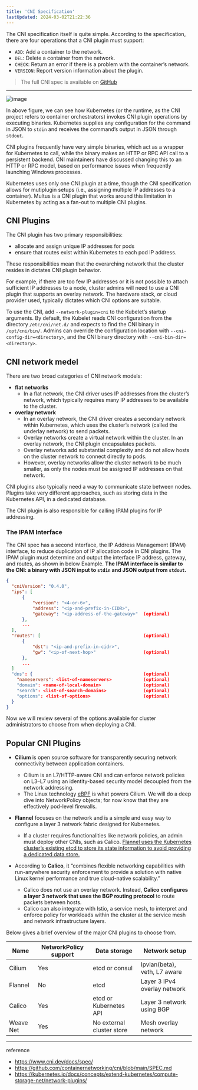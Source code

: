 ```yaml
---
title: 'CNI Specification'
lastUpdated: 2024-03-02T21:22:36
---
```


The CNI specification itself is quite simple. According to the specification, there are four operations that a CNI plugin must support:

- `ADD`: Add a container to the network.
- `DEL`: Delete a container from the network.
- `CHECK`: Return an error if there is a problem with the container’s network.
- `VERSION`: Report version information about the plugin.

> The full CNI spec is available on [GitHub](https://github.com/containernetworking/cni/blob/main/SPEC.md)

---

![image](https://github.com/rlaisqls/TIL/assets/81006587/b65cf102-9c21-4546-9ff4-4c8db1c431f4)

In above figure, we can see how Kubernetes (or the runtime, as the CNI project refers to container orchestrators) invokes CNI plugin operations by executing binaries. Kubernetes supplies any configuration for the command in JSON to `stdin` and receives the command’s output in JSON through `stdout`.

CNI plugins frequently have very simple binaries, which act as a wrapper for Kubernetes to call, while the binary makes an HTTP or RPC API call to a persistent backend. CNI maintainers have discussed changing this to an HTTP or RPC model, based on performance issues when frequently launching Windows processes.

Kubernetes uses only one CNI plugin at a time, though the CNI specification allows for mutiplugin setups (i.e., assigning multiple IP addresses to a container). Multus is a CNI plugin that works around this limitation in Kubernetes by acting as a fan-out to multiple CNI plugins.

## CNI Plugins

The CNI plugin has two primary responsibilities:

- allocate and assign unique IP addresses for pods
- ensure that routes exist within Kubernetes to each pod IP address.

These responsibilities mean that the overarching network that the cluster resides in dictates CNI plugin behavior.

For example, if there are too few IP addresses or it is not possible to attach sufficient IP addresses to a node, cluster admins will need to use a CNI plugin that supports an overlay network. The hardware stack, or cloud provider used, typically dictates which CNI options are suitable. 

To use the CNI, add `--network-plugin=cni` to the Kubelet’s startup arguments. By default, the Kubelet reads CNI configuration from the directory `/etc/cni/net.d/` and expects to find the CNI binary in `/opt/cni/bin/`. Admins can override the configuration location with `--cni-config-dir=<directory>`, and the CNI binary directory with `--cni-bin-dir=<directory>`.

## CNI network medel

There are two broad categories of CNI network models:

- **flat networks**
  - In a flat network, the CNI driver uses IP addresses from the cluster’s network, which typically requires many IP addresses to be available to the cluster.
- **overlay network**
  - In an overlay network, the CNI driver creates a secondary network within Kubernetes, which uses the cluster’s network (called the underlay network) to send packets.
  - Overlay networks create a virtual network within the cluster. In an overlay network, the CNI plugin encapsulates packets. 
  - Overlay networks add substantial complexity and do not allow hosts on the cluster network to connect directly to pods.
  - However, overlay networks allow the cluster network to be much smaller, as only the nodes must be assigned IP addresses on that network.

CNI plugins also typically need a way to communicate state between nodes. Plugins take very different approaches, such as storing data in the Kubernetes API, in a dedicated database.

The CNI plugin is also responsible for calling IPAM plugins for IP addressing.

### The IPAM Interface

The CNI spec has a second interface, the IP Address Management (IPAM) interface, to reduce duplication of IP allocation code in CNI plugins. The IPAM plugin must determine and output the interface IP address, gateway, and routes, as shown in below Example. **The IPAM interface is similar to the CNI: a binary with JSON input to `stdin` and JSON output from `stdout`.**

```json
{
  "cniVersion": "0.4.0",
  "ips": [
      {
          "version": "<4-or-6>",
          "address": "<ip-and-prefix-in-CIDR>",
          "gateway": "<ip-address-of-the-gateway>"  (optional)
      },
      ...
  ],
  "routes": [                                       (optional)
      {
          "dst": "<ip-and-prefix-in-cidr>",
          "gw": "<ip-of-next-hop>"                  (optional)
      },
      ...
  ]
  "dns": {                                          (optional)
    "nameservers": <list-of-nameservers>            (optional)
    "domain": <name-of-local-domain>                (optional)
    "search": <list-of-search-domains>              (optional)
    "options": <list-of-options>                    (optional)
  }
}
```

Now we will review several of the options available for cluster administrators to choose from when deploying a CNI.

## Popular CNI Plugins

- **Cilium** is open source software for transparently securing network connectivity between application containers.
  - Cilium is an L7/HTTP-aware CNI and can enforce network policies on L3–L7 using an identity-based security model decoupled from the network addressing.
  - The Linux technology [eBPF](../eBPF.md) is what powers Cilium. We will do a deep dive into NetworkPolicy objects; for now know that they are effectively pod-level firewalls.

- **Flannel** focuses on the network and is a simple and easy way to configure a layer 3 network fabric designed for Kubernetes.
  - If a cluster requires functionalities like network policies, an admin must deploy other CNIs, such as Calico. <u>Flannel uses the Kubernetes cluster’s existing etcd to store its state information to avoid providing a dedicated data store.</u>

- According to **Calico**, it “combines flexible networking capabilities with run-anywhere security enforcement to provide a solution with native Linux kernel performance and true cloud-native scalability.”
  - Calico does not use an overlay network. Instead, **Calico configures a layer 3 network that uses the BGP routing protocol** to route packets between hosts.
  - Calico can also integrate with Istio, a service mesh, to interpret and enforce policy for workloads within the cluster at the service mesh and network infrastructure layers.

Below gives a brief overview of the major CNI plugins to choose from.

|Name|NetworkPolicy support|Data storage|Network setup|
|-|-|-|-|
|Cilium|Yes|etcd or consul|Ipvlan(beta), veth, L7 aware|
|Flannel|No|etcd|Layer 3 IPv4 overlay network|
|Calico|Yes|etcd or Kubernetes API|Layer 3 network using BGP|
|Weave Net|Yes|No external cluster store|Mesh overlay network|

---
reference
- https://www.cni.dev/docs/spec/
- https://github.com/containernetworking/cni/blob/main/SPEC.md
- https://kubernetes.io/docs/concepts/extend-kubernetes/compute-storage-net/network-plugins/




